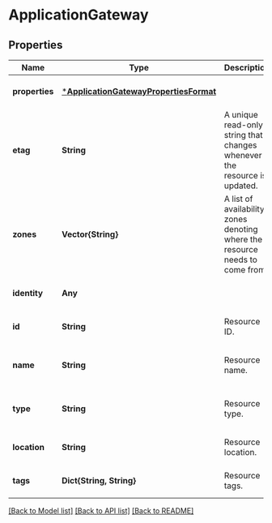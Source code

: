 # ApplicationGateway


## Properties
Name | Type | Description | Notes
------------ | ------------- | ------------- | -------------
**properties** | [***ApplicationGatewayPropertiesFormat**](ApplicationGatewayPropertiesFormat.md) |  | [optional] [default to nothing]
**etag** | **String** | A unique read-only string that changes whenever the resource is updated. | [optional] [readonly] [default to nothing]
**zones** | **Vector{String}** | A list of availability zones denoting where the resource needs to come from. | [optional] [default to nothing]
**identity** | **Any** |  | [optional] [default to nothing]
**id** | **String** | Resource ID. | [optional] [default to nothing]
**name** | **String** | Resource name. | [optional] [readonly] [default to nothing]
**type** | **String** | Resource type. | [optional] [readonly] [default to nothing]
**location** | **String** | Resource location. | [optional] [default to nothing]
**tags** | **Dict{String, String}** | Resource tags. | [optional] [default to nothing]


[[Back to Model list]](../README.md#models) [[Back to API list]](../README.md#api-endpoints) [[Back to README]](../README.md)


